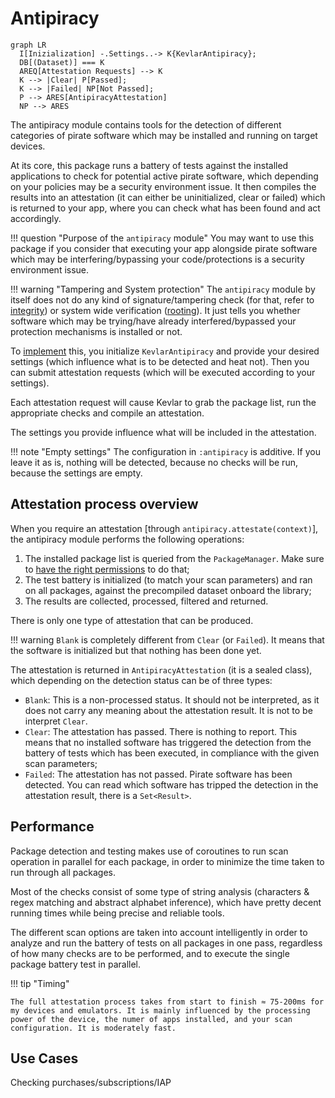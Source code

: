 # Antipiracy

``` mermaid
graph LR
  I[Inizialization] -.Settings..-> K{KevlarAntipiracy};
  DB[(Dataset)] === K
  AREQ[Attestation Requests] --> K
  K --> |Clear| P[Passed];
  K --> |Failed| NP[Not Passed];
  P --> ARES[AntipiracyAttestation]
  NP --> ARES
```

The antipiracy module contains tools for the detection of different categories of pirate software which may be installed and running on target devices. 

At its core, this package runs a battery of tests against the installed applications to check for potential active pirate software, which depending on your policies may be a security environment issue. 
It then compiles the results into an attestation (it can either be uninitialized, clear or failed) which is returned to your app, where you can check what has been found and act accordingly.


!!! question "Purpose of the `antipiracy` module"
	You may want to use this package if you consider that executing your app alongside pirate software which may be interfering/bypassing your code/protections is a security environment issue.

!!! warning "Tampering and System protection"
	The `antipiracy` module by itself does not do any kind of signature/tampering check (for that, refer to [integrity](../integrity/integrity.md)) or system wide verification ([rooting](../rooting/rooting.md)).
	It just tells you whether software which may be trying/have already interfered/bypassed your protection mechanisms is installed or not.


To [implement](implementation.md) this, you initialize `KevlarAntipiracy` and provide your desired settings (which influence what is to be detected and heat not). Then you can submit attestation requests (which will be executed according to your settings).

Each attestation request will cause Kevlar to grab the package list, run the appropriate checks and compile an attestation.

The settings you provide influence what will be included in the attestation.

!!! note "Empty settings"
	The configuration in `:antipiracy` is additive. If you leave it as is, nothing will be detected, because no checks will be run, because the settings are empty.



## Attestation process overview
When you require an attestation [through `antipiracy.attestate(context)`], the antipiracy module performs the following operations:

1. The installed package list is queried from the `PackageManager`. Make sure to [have the right permissions](privacy.md) to do that;
2. The test battery is initialized (to match your scan parameters) and ran on all packages, against the precompiled dataset onboard the library;
3. The results are collected, processed, filtered and returned.

There is only one type of attestation that can be produced.

!!! warning
	`Blank` is completely different from `Clear` (or `Failed`). It means that the software is initialized but that nothing has been done yet.

The attestation is returned in `AntipiracyAttestation` (it is a sealed class), which depending on the detection status can be of three types:

- `Blank`: This is a non-processed status. It should not be interpreted, as it does not carry any meaning about the attestation result. It is not to be interpret `Clear`.
- `Clear`: The attestation has passed. There is nothing to report. This means that no installed software has triggered the detection from the battery of tests which has been executed, in compliance with the given scan parameters;
- `Failed`: The attestation has not passed. Pirate software has been detected. You can read which software has tripped the detection in the attestation result, there is a `Set<Result>`.

## Performance
Package detection and testing makes use of coroutines to run scan operation in parallel for each package, in order to minimize the time taken to run through all packages.

Most of the checks consist of some type of string analysis (characters & regex matching and abstract alphabet inference), which have pretty decent running times while being precise and reliable tools.

The different scan options are taken into account intelligently in order to analyze and run the battery of tests on all packages in one pass, regardless of how many checks are to be performed, and to execute the single package battery test in parallel.

!!! tip "Timing"
	
	The full attestation process takes from start to finish ≈ 75-200ms for my devices and emulators. It is mainly influenced by the processing power of the device, the numer of apps installed, and your scan configuration. It is moderately fast.

## Use Cases
Checking purchases/subscriptions/IAP